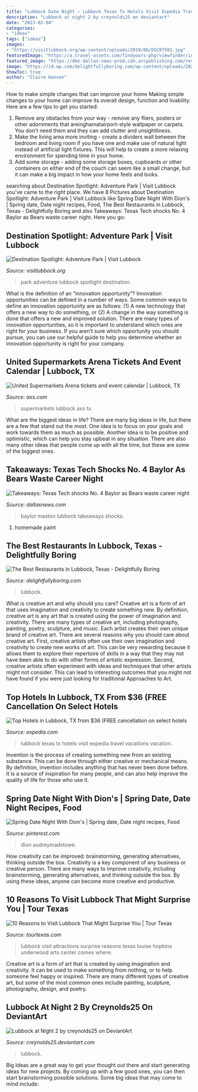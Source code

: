 ```yaml
---
title: "Lubbock Date Night ~ Lubbock Texas Tx Hotels Visit Expedia Travel Vacations Vacation"
description: "Lubbock at night 2 by creynolds25 on deviantart"
date: "2023-02-04"
categories:
- "ideas"
tags: ["ideas"]
images:
- "https://visitlubbock.org/wp-content/uploads/2019/06/DSC07501.jpg"
featuredImage: "https://a.travel-assets.com/findyours-php/viewfinder/images/res70/63000/63763-Lubbock.jpg"
featured_image: "https://dmn-dallas-news-prod.cdn.arcpublishing.com/resizer/GM61VaIAPY42n1YyzBWlp2vOhVI=/1660x934/smart/filters:no_upscale()/arc-anglerfish-arc2-prod-dmn.s3.amazonaws.com/public/GJ46TTFGONMHI2DITNAPGTNNQA.jpg"
image: "https://i0.wp.com/delightfullyboring.com/wp-content/uploads/2021/03/130475324_385623212706517_4682973663066759386_n1.jpg?w=1080&amp;ssl=1"
ShowToc: true
author: "Claire Hansen"
---
```



How to make simple changes that can improve your home
Making simple changes to your home can improve its overall design, function and livability. Here are a few tips to get you started: 
1. Remove any obstacles from your way - remove any fliers, posters or other adornments that areinghamatairport-style wallpaper or carpets. You don't need them and they can add clutter and unsightliness. 
2. Make the living area more inviting - create a dividers wall between the bedroom and living room if you have one and make use of natural light instead of artificial light fixtures. This will help to create a more relaxing environment for spending time in your home. 
3. Add some storage - adding some storage boxes, cupboards or other containers on either end of the couch can seem like a small change, but it can make a big impact in how your home feels and looks.

	

		
searching about Destination Spotlight: Adventure Park | Visit Lubbock you've came to the right place. We have 8 Pictures about Destination Spotlight: Adventure Park | Visit Lubbock like Spring Date Night With Dion&#039;s | Spring date, Date night recipes, Food, The Best Restaurants in Lubbock, Texas - Delightfully Boring and also Takeaways: Texas Tech shocks No. 4 Baylor as Bears waste career night. Here you go:
		
    
## Destination Spotlight: Adventure Park | Visit Lubbock

<img loading=lazy src="https://visitlubbock.org/wp-content/uploads/2019/06/DSC07501.jpg" onerror="this.onerror=null;this.src='https://tse2.mm.bing.net/th?id=OIP.QokZOAaMZsQg3VuFT0YPPwHaE7&amp;pid=15.1';" alt="Destination Spotlight: Adventure Park | Visit Lubbock">

_Source: visitlubbock.org_

>park adventure lubbock spotlight destination. 

	

What is the definition of an “innovation opportunity”?
Innovation opportunities can be defined in a number of ways. Some common ways to define an innovation opportunity are as follows: (1) A new technology that offers a new way to do something, or (2) A change in the way something is done that offers a new and improved solution. 
There are many types of innovation opportunities, so it is important to understand which ones are right for your business. If you aren’t sure which opportunity you should pursue, you can use our helpful guide to help you determine whether an innovation opportunity is right for your company.

    
## United Supermarkets Arena Tickets And Event Calendar | Lubbock, TX

<img loading=lazy src="https://images.discovery-prod.axs.com/2017/03/united-supermarkets-arena_lubbock_03-31-17_14_58de5d4a9d01b.png" onerror="this.onerror=null;this.src='https://tse4.mm.bing.net/th?id=OIP.x70ZsjMlWJ_J4BV04lYgkwHaDE&amp;pid=15.1';" alt="United Supermarkets Arena tickets and event calendar | Lubbock, TX">

_Source: axs.com_

>supermarkets lubbock axs tx. 

	

What are the biggest ideas in life?
There are many big ideas in life, but there are a few that stand out the most. One idea is to focus on your goals and work towards them as much as possible. Another idea is to be positive and optimistic, which can help you stay upbeat in any situation. There are also many other ideas that people come up with all the time, but these are some of the biggest ones.

    
## Takeaways: Texas Tech Shocks No. 4 Baylor As Bears Waste Career Night

<img loading=lazy src="https://dmn-dallas-news-prod.cdn.arcpublishing.com/resizer/GM61VaIAPY42n1YyzBWlp2vOhVI=/1660x934/smart/filters:no_upscale()/arc-anglerfish-arc2-prod-dmn.s3.amazonaws.com/public/GJ46TTFGONMHI2DITNAPGTNNQA.jpg" onerror="this.onerror=null;this.src='https://tse4.mm.bing.net/th?id=OIP.je-ZacttIWCQiwzb9OOi4AHaE8&amp;pid=15.1';" alt="Takeaways: Texas Tech shocks No. 4 Baylor as Bears waste career night">

_Source: dallasnews.com_

>baylor maston lubbock takeaways shocks. 

	

1. homemade paint

    
## The Best Restaurants In Lubbock, Texas - Delightfully Boring

<img loading=lazy src="https://i0.wp.com/delightfullyboring.com/wp-content/uploads/2021/03/130475324_385623212706517_4682973663066759386_n1.jpg?w=1080&amp;ssl=1" onerror="this.onerror=null;this.src='https://tse4.mm.bing.net/th?id=OIP.GyrW9w6caF1CNMFlkVTjXwHaHa&amp;pid=15.1';" alt="The Best Restaurants in Lubbock, Texas - Delightfully Boring">

_Source: delightfullyboring.com_

>lubbock. 

	

What is creative art and why should you care?
Creative art is a form of art that uses imagination and creativity to create something new. By definition, creative art is any art that is created using the power of imagination and creativity. There are many types of creative art, including photography, painting, poetry, sculpture, and music. Each artist creates their own unique brand of creative art.
There are several reasons why you should care about creative art. First, creative artists often use their own imagination and creativity to create new works of art. This can be very rewarding because it allows them to explore their repertoire of skills in a way that they may not have been able to do with other forms of artistic expression. Second, creative artists often experiment with ideas and techniques that other artists might not consider. This can lead to interesting outcomes that you might not have found if you were just looking for traditional Approaches to Art.

    
## Top Hotels In Lubbock, TX From $36 (FREE Cancellation On Select Hotels

<img loading=lazy src="https://a.travel-assets.com/findyours-php/viewfinder/images/res70/63000/63763-Lubbock.jpg" onerror="this.onerror=null;this.src='https://tse2.mm.bing.net/th?id=OIP.PBlKhER5nST-iAdt1FVSWwHaEK&amp;pid=15.1';" alt="Top Hotels in Lubbock, TX from $36 (FREE cancellation on select hotels">

_Source: expedia.com_

>lubbock texas tx hotels visit expedia travel vacations vacation. 

	

Invention is the process of creating something new from an existing substance. This can be done through either creative or mechanical means. By definition, invention includes anything that has never been done before. It is a source of inspiration for many people, and can also help improve the quality of life for those who use it.

    
## Spring Date Night With Dion&#039;s | Spring Date, Date Night Recipes, Food

<img loading=lazy src="https://i.pinimg.com/originals/0f/43/c9/0f43c92644485b15cade7b7112543cc0.jpg" onerror="this.onerror=null;this.src='https://tse1.mm.bing.net/th?id=OIP.lMJE8V7w4drVUerNPNUX9QHaLG&amp;pid=15.1';" alt="Spring Date Night With Dion&#039;s | Spring date, Date night recipes, Food">

_Source: pinterest.com_

>dion audreymadstowe. 

	

How creativity can be improved: brainstorming, generating alternatives, thinking outside the box.
Creativity is a key component of any business or creative person. There are many ways to improve creativity, including brainstorming, generating alternatives, and thinking outside the box. By using these ideas, anyone can become more creative and productive.

    
## 10 Reasons To Visit Lubbock That Might Surprise You | Tour Texas

<img loading=lazy src="https://www.tourtexas.com/bodyCopy_images/article-images/lubbock/first-friday-art-trail-lubbock-texas.jpg" onerror="this.onerror=null;this.src='https://tse2.mm.bing.net/th?id=OIP.kMV3ZZ1DUddJkMWQTTeJ8gHaE6&amp;pid=15.1';" alt="10 Reasons to Visit Lubbock That Might Surprise You | Tour Texas">

_Source: tourtexas.com_

>lubbock visit attractions surprise reasons texas louise hopkins underwood arts center comes where. 

	

Creative art is a form of art that is created by using imagination and creativity. It can be used to make something from nothing, or to help someone feel happy or inspired. There are many different types of creative art, but some of the most common ones include painting, sculpture, photography, design, and poetry.

    
## Lubbock At Night 2 By Creynolds25 On DeviantArt

<img loading=lazy src="https://pre00.deviantart.net/6708/th/pre/f/2011/262/c/c/cc4ba89cbeb0111a8c25337c385e9d34-d4aay0o.jpg" onerror="this.onerror=null;this.src='https://tse3.mm.bing.net/th?id=OIP.IstwymXzQi384yYd6RSvUwHaE6&amp;pid=15.1';" alt="Lubbock at Night 2 by creynolds25 on DeviantArt">

_Source: creynolds25.deviantart.com_

>lubbock. 

	

Big Ideas are a great way to get your thought out there and start generating ideas for new projects. By coming up with a few good ones, you can then start brainstorming possible solutions. Some big ideas that may come to mind include: 

